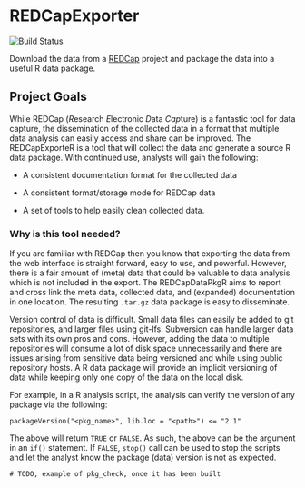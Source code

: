 # REDCapExporter

[![Build Status](https://travis-ci.com/dewittpe/REDCapExporter.svg?branch=master)](https://travis-ci.com/dewittpe/REDCapExporter)

Download the data from a [REDCap](https://www.project-redcap.org/)
project and package the data into a useful R data package.

## Project Goals

While REDCap (*R*esearch *E*lectronic *D*ata *Cap*ture) is a fantastic tool for
data capture, the dissemination of the collected data in a format that multiple
data analysis can easily access and share can be improved.  The REDCapExporteR
is a tool that will collect the data and generate a source R data package.  With
continued use, analysts will gain the following:

* A consistent documentation format for the collected data

* A consistent format/storage mode for REDCap data

* A set of tools to help easily clean collected data.

### Why is this tool needed?

If you are familiar with REDCap then you know that exporting the data from the
web interface is straight forward, easy to use, and powerful.  However, there is
a fair amount of (meta) data that could be valuable to data analysis which is
not included in the export.  The REDCapDataPkgR aims to report and cross link
the meta data, collected data, and (expanded) documentation in one location.
The resulting `.tar.gz` data package is easy to disseminate.

Version control of data is difficult.  Small data files can easily be added to
git repositories, and larger files using git-lfs.  Subversion can handle larger
data sets with its own pros and cons.  However, adding the data to multiple
repositories will consume a lot of disk space unnecessarily  and there are issues
arising from sensitive data being versioned and while using public repository
hosts.  A R data package will provide an implicit versioning of data while
keeping only one copy of the data on the local disk.

For example, in a R analysis script, the analysis can verify the version of
any package via the following:

    packageVersion("<pkg_name>", lib.loc = "<path>") <= "2.1"

The above will return `TRUE` or `FALSE`.  As such, the above can be the argument
in an `if()` statement.  If `FALSE`, `stop()` call can be used to stop the
scripts and let the analyst know the package (data) version is not as expected.

    # TODO, example of pkg_check, once it has been built



